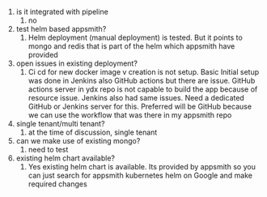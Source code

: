1. is it integrated with pipeline
	1. no
2. test helm based appsmith?
	1. Helm deployment (manual deployment) is tested. But it points to mongo and redis that is part of the helm which appsmith have provided
3. open issues in existing deployment?
	1. Ci cd for new docker image v creation is not setup. Basic Initial setup was done in Jenkins also GitHub actions but there are issue. GitHub actions server in ydx repo is not capable to build the app because of resource issue. Jenkins also had same issues. Need a dedicated GitHub or Jenkins server for this. Preferred will be GitHub because we can use the workflow that was there in my appsmith repo
4. single tenant/multi tenant?
	1. at the time of discussion, single tenant
5. can we make use of existing mongo?
	1. need to test
6. existing helm chart available?
	1. Yes existing helm chart is available. Its provided by appsmith so you can just search for appsmith kubernetes helm on Google and make required changes